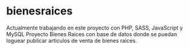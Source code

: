 # bienesraices
Actualmente trabajando en este proyecto con PHP, SASS, JavaScript y MySQL
Proyecto Bienes Raices con base de datos donde se puedan loguear publicar articulos de venta de bienes raices.
